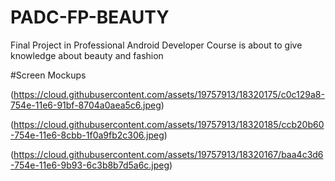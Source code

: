 # PADC-FP-BEAUTY
Final Project in Professional Android Developer Course is about to give knowledge about beauty and fashion

#Screen Mockups

(https://cloud.githubusercontent.com/assets/19757913/18320175/c0c129a8-754e-11e6-91bf-8704a0aea5c6.jpeg)

(https://cloud.githubusercontent.com/assets/19757913/18320185/ccb20b60-754e-11e6-8cbb-1f0a9fb2c306.jpeg)

(https://cloud.githubusercontent.com/assets/19757913/18320167/baa4c3d6-754e-11e6-9b93-6c3b8b7d5a6c.jpeg)